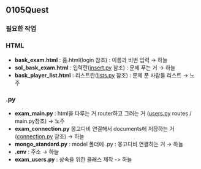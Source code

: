## 0105Quest

### 필요한 작업
### HTML

- **bask_exam.html** : 홈.html(login 참조) : 이름과 비번 입력 → 하늘
- **sol_bask_exam.html** : 입력란([insert.py](http://insert.py/) 참조) : 문제 푸는 거 → 하늘
- **bask_player_list.html** : 리스트란([lists.py](http://lists.py/) 참조) : 문제 푼 사람들 리스트 → 노주
    
### .py

- **exam_main.py** : html을 다루는 거 router하고 그러는 거 ([users.py](http://users.py/) routes / main.py참조) → 노주
- **exam_connection.py** 몽고디비 연결해서 documents에 저장하는 거 ([connection.py](http://connection.py/) 참조) → 하늘
- **mongo_standard.py** : model 폴더에 .py : 몽고디비 연결하는 거 → 하늘
- **.env** : 주소 → 하늘
- **exam_users.py** : 상속을 위한 클래스 제작 -> 하늘
